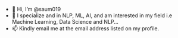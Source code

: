 - 👋 Hi, I’m @saum019
- 👀 I specialize and in NLP, ML, AI, and am interested in my field i.e Machine Learning, Data Science and NLP... 
- 📫 Kindly email me at the email address listed on my profile.
<!---
saum019/saum019 is a ✨ special ✨ repository because its `README.md` (this file) appears on your GitHub profile.
You can click the Preview link to take a look at your changes.
--->
